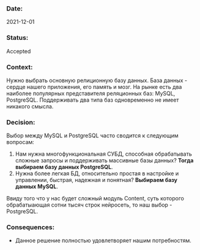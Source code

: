 ### Date:

2021-12-01

### Status:

Accepted

### Context:

Нужно выбрать основную релиционную базу данных. База данных - сердце нашего приложения, его память и мозг. На рынке есть два наиболее популярных представителя реляционных баз: MySQL, PostgreSQL. Поддерживать два типа баз одновременно не имеет никакого смысла. 

### Decision:

Выбор между MySQL и PostgreSQL часто сводится к следующим вопросам:

1. Нам нужна многофункциональная СУБД, способная обрабатывать сложные запросы и поддерживать массивные базы данных? **Тогда выбираем базу данных PostgreSQL**.
2. Нужна более легкая БД, относительно простая в настройке и управлении, быстрая, надежная и понятная? **Выбираем базу данных MySQL**.

Ввиду того что у нас будет сложный модуль Content, суть которого обрабатыающая сотни тысяч строк нейросеть, то наш выбор - PostgreSQL. 

### Consequences:

- Данное решение полностью удовлетворяет нашим потребностям. 